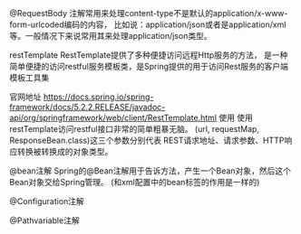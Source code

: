 @RequestBody 注解常用来处理content-type不是默认的application/x-www-form-urlcoded编码的内容，
比如说：application/json或者是application/xml等。一般情况下来说常用其来处理application/json类型。


restTemplate
RestTemplate提供了多种便捷访问远程Http服务的方法， 
是一种简单便捷的访问restful服务模板类，是Spring提供的用于访问Rest服务的客户端模板工具集

官网地址
        https://docs.spring.io/spring-framework/docs/5.2.2.RELEASE/javadoc-api/org/springframework/web/client/RestTemplate.html
使用
使用restTemplate访问restful接口非常的简单粗暴无脑。
(url, requestMap, ResponseBean.class)这三个参数分别代表 
REST请求地址、请求参数、HTTP响应转换被转换成的对象类型。

@bean注解
Spring的@Bean注解用于告诉方法，产生一个Bean对象，然后这个Bean对象交给Spring管理。
(和xml配置中的bean标签的作用是一样的)

@Configuration注解

@Pathvariable注解
